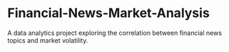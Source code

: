 # Financial-News-Market-Analysis
 A data analytics project exploring the correlation between financial news topics and market volatility.
